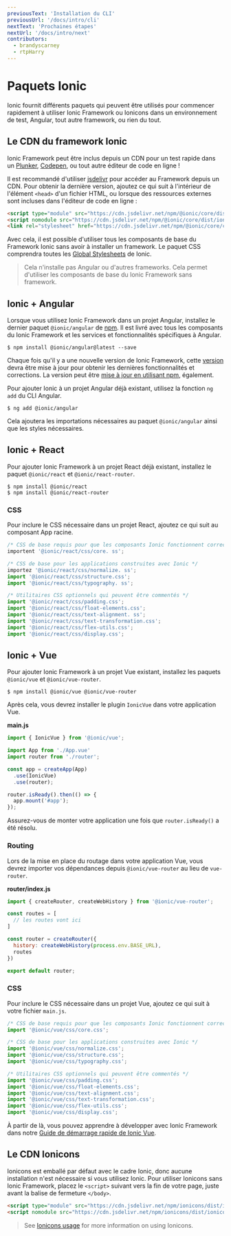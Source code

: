 ```yaml
---
previousText: 'Installation du CLI'
previousUrl: '/docs/intro/cli'
nextText: 'Prochaines étapes'
nextUrl: '/docs/intro/next'
contributors:
  - brandyscarney
  - rtpHarry
---
```


# Paquets Ionic

Ionic fournit différents paquets qui peuvent être utilisés pour commencer rapidement à utiliser Ionic Framework ou Ionicons dans un environnement de test, Angular, tout autre framework, ou rien du tout.

## Le CDN du framework Ionic

Ionic Framework peut être inclus depuis un CDN pour un test rapide dans un [Plunker](https://plnkr.co/), [Codepen](https://codepen.io), ou tout autre éditeur de code en ligne !

Il est recommandé d'utiliser [jsdelivr](https://www.jsdelivr.com/) pour accéder au Framework depuis un CDN. Pour obtenir la dernière version, ajoutez ce qui suit à l'intérieur de l'élément `<head>` d'un fichier HTML, ou lorsque des ressources externes sont incluses dans l'éditeur de code en ligne :

```html
<script type="module" src="https://cdn.jsdelivr.net/npm/@ionic/core/dist/ionic/ionic.esm.js"></script>
<script nomodule src="https://cdn.jsdelivr.net/npm/@ionic/core/dist/ionic/ionic.js"></script>
<link rel="stylesheet" href="https://cdn.jsdelivr.net/npm/@ionic/core/css/ionic.bundle.css"/>
```

Avec cela, il est possible d'utiliser tous les composants de base du Framework Ionic sans avoir à installer un framework. Le paquet CSS comprendra toutes les [Global Stylesheets](../layout/global-stylesheets) de Ionic.

> Cela n'installe pas Angular ou d'autres frameworks. Cela permet d'utiliser les composants de base du Ionic Framework sans framework.


## Ionic + Angular

Lorsque vous utilisez Ionic Framework dans un projet Angular, installez le dernier paquet `@ionic/angular` de [npm](/docs/reference/glossary#npm). Il est livré avec tous les composants du Ionic Framework et les services et fonctionnalités spécifiques à Angular.

```shell
$ npm install @ionic/angular@latest --save
```

Chaque fois qu'il y a une nouvelle version de Ionic Framework, cette [version](/docs/reference/versioning) devra être mise à jour pour obtenir les dernières fonctionnalités et corrections. La version peut être [mise à jour en utilisant npm](/docs/developing/tips#updating-dependencies), également.

Pour ajouter Ionic à un projet Angular déjà existant, utilisez la fonction `ng add` du CLI Angular.

```shell
$ ng add @ionic/angular
```

Cela ajoutera les importations nécessaires au paquet `@ionic/angular` ainsi que les styles nécessaires.


## Ionic + React

Pour ajouter Ionic Framework à un projet React déjà existant, installez le paquet `@ionic/react` et `@ionic/react-router`.

```shell
$ npm install @ionic/react
$ npm install @ionic/react-router
```

### CSS

Pour inclure le CSS nécessaire dans un projet React, ajoutez ce qui suit au composant App racine.

```javascript
/* CSS de base requis pour que les composants Ionic fonctionnent correctement */
importent '@ionic/react/css/core. ss';

/* CSS de base pour les applications construites avec Ionic */
importez '@ionic/react/css/normalize. ss';
import '@ionic/react/css/structure.css';
import '@ionic/react/css/typography. ss';

/* Utilitaires CSS optionnels qui peuvent être commentés */
import '@ionic/react/css/padding.css';
import '@ionic/react/css/float-elements.css';
import '@ionic/react/css/text-alignment. ss';
import '@ionic/react/css/text-transformation.css';
import '@ionic/react/css/flex-utils.css';
import '@ionic/react/css/display.css';
```


## Ionic + Vue

Pour ajouter Ionic Framework à un projet Vue existant, installez les paquets `@ionic/vue` et `@ionic/vue-router`.

```shell
$ npm install @ionic/vue @ionic/vue-router
```

Après cela, vous devrez installer le plugin `IonicVue` dans votre application Vue.

**main.js**
```javascript
import { IonicVue } from '@ionic/vue';

import App from './App.vue'
import router from './router';

const app = createApp(App)
  .use(IonicVue)
  .use(router);

router.isReady().then(() => {
  app.mount('#app');
});
```

Assurez-vous de monter votre application une fois que `router.isReady()` a été résolu.

### Routing

Lors de la mise en place du routage dans votre application Vue, vous devrez importer vos dépendances depuis `@ionic/vue-router` au lieu de `vue-router`.

**router/index.js**

```javascript
import { createRouter, createWebHistory } from '@ionic/vue-router';

const routes = [
  // les routes vont ici
]

const router = createRouter({
  history: createWebHistory(process.env.BASE_URL),
  routes
})

export default router;
```

### CSS

Pour inclure le CSS nécessaire dans un projet Vue, ajoutez ce qui suit à votre fichier `main.js`.

```javascript
/* CSS de base requis pour que les composants Ionic fonctionnent correctement */
import '@ionic/vue/css/core.css';

/* CSS de base pour les applications construites avec Ionic */
import '@ionic/vue/css/normalize.css';
import '@ionic/vue/css/structure.css';
import '@ionic/vue/css/typography.css';

/* Utilitaires CSS optionnels qui peuvent être commentés */
import '@ionic/vue/css/padding.css';
import '@ionic/vue/css/float-elements.css';
import '@ionic/vue/css/text-alignment.css';
import '@ionic/vue/css/text-transformation.css';
import '@ionic/vue/css/flex-utils.css';
import '@ionic/vue/css/display.css';
```

À partir de là, vous pouvez apprendre à développer avec Ionic Framework dans notre [Guide de démarrage rapide de Ionic Vue](https://ionicframework.com/docs/vue/quickstart).

## Le CDN Ionicons

Ionicons est emballé par défaut avec le cadre Ionic, donc aucune installation n'est nécessaire si vous utilisez Ionic. Pour utiliser Ionicons sans Ionic Framework, placez le `<script>` suivant vers la fin de votre page, juste avant la balise de fermeture `</body>`.

```html
<script type="module" src="https://cdn.jsdelivr.net/npm/ionicons/dist/ionicons/ionicons.esm.js"></script>
<script nomodule src="https://cdn.jsdelivr.net/npm/ionicons/dist/ionicons/ionicons.js"></script>
```

> See [Ionicons usage](https://ionic.io/ionicons/usage) for more information on using Ionicons.
